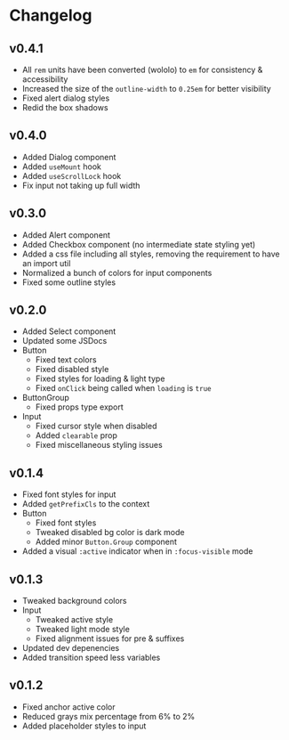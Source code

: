 # Changelog

## v0.4.1

- All `rem` units have been converted (wololo) to `em` for consistency & accessibility
- Increased the size of the `outline-width` to `0.25em` for better visibility
- Fixed alert dialog styles
- Redid the box shadows

## v0.4.0

- Added Dialog component
- Added `useMount` hook
- Added `useScrollLock` hook
- Fix input not taking up full width

## v0.3.0

- Added Alert component
- Added Checkbox component (no intermediate state styling yet)
- Added a css file including all styles, removing the requirement to have an import util
- Normalized a bunch of colors for input components
- Fixed some outline styles

## v0.2.0

- Added Select component
- Updated some JSDocs
- Button
  - Fixed text colors
  - Fixed disabled style
  - Fixed styles for loading & light type
  - Fixed `onClick` being called when `loading` is `true`
- ButtonGroup
  - Fixed props type export
- Input
  - Fixed cursor style when disabled
  - Added `clearable` prop
  - Fixed miscellaneous styling issues

## v0.1.4

- Fixed font styles for input
- Added `getPrefixCls` to the context
- Button
  - Fixed font styles
  - Tweaked disabled bg color is dark mode
  - Added minor `Button.Group` component
- Added a visual `:active` indicator when in `:focus-visible` mode

## v0.1.3

- Tweaked background colors
- Input
  - Tweaked active style
  - Tweaked light mode style
  - Fixed alignment issues for pre & suffixes
- Updated dev depenencies
- Added transition speed less variables

## v0.1.2

- Fixed anchor active color
- Reduced grays mix percentage from 6% to 2%
- Added placeholder styles to input
